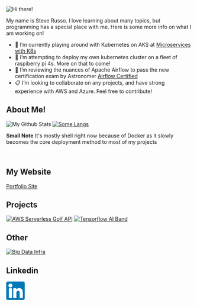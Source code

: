 ![Hi there!](./github-banner.gif)

My name is Steve Russo. I love learning about many topics, but programming has a special place with me. Here is some more info on what I am working on!

- 🐳 I’m currently playing around with Kubernetes on AKS at [Microservices with K8s](https://github.com/sjrusso8/microservice-k8s-node)
- 🍓 I’m attempting to deploy my own kubernetes cluster on a fleet of raspiberry pi 4s.  More on that to come!
- 💨 I’m reviewing the nuances of Apache Airflow to pass the new certification exam by Astronomer [Airflow Certified](https://www.astronomer.io/certification/)
- 📋 I’m looking to collaborate on any projects, and have strong experience with AWS and Azure. Feel free to contribute! 

## About Me!
![My Github Stats](https://github-readme-stats.vercel.app/api?username=sjrusso8&show_icons=true&theme=default)
[![Some Langs](https://github-readme-stats.vercel.app/api/top-langs/?username=sjrusso8&layout=compact&theme=default&hide=jupyter%20notebook,css)](https://github.com/anuraghazra/github-readme-stats)

**Small Note** It's mostly shell right now because of Docker as it slowly becomes the core deployment method to most of my projects

<br>

## My Website
[Portfolio Site](https://stevenjrusso.com/)

## Projects
[![AWS Serverless Golf API](https://github-readme-stats.vercel.app/api/pin/?username=sjrusso8&repo=golf-api-serverless&theme=default)](https://github.com/sjrusso8/golf-api-serverless)
[![Tensorflow AI Band](https://github-readme-stats.vercel.app/api/pin/?username=sjrusso8&repo=magenta-band&theme=default)](https://github.com/sjrusso8/magenta-band)

## Other
[![Big Data Infra](https://github-readme-stats.vercel.app/api/pin/?username=sjrusso8&repo=bd-infra&theme=default)](https://github.com/sjrusso8/bd-infra)

## Linkedin
<a href="https://www.linkedin.com/in/stevenjosephrusso/">
  <img align="left" alt="Steve Russo | LinkedIn" height="50px" src="https://raw.githubusercontent.com/sjrusso8/sjrusso8/main/linkedin.svg" />
</a>
<br>
